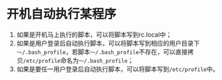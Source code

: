 # 开机自动执行某程序

1.	如果是开机马上执行的脚本，可以将脚本写到rc.local中；
2.	如果是用户登录后自动执行脚本，可以将脚本写到相应的用户目录下`～/.bash_profile`，若脚本`～/.bash_profile`不存在，可以直接拷贝`/etc/profile`命名为`～/.bash_profile`；
3.	如果是要任一用户登录后自动执行脚本，可以将脚本写到`/etc/profile`中。


